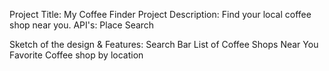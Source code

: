 Project Title: My Coffee Finder
Project Description: Find your local coffee shop near you.
API's: Place Search

Sketch of the design & Features:
Search Bar
List of Coffee Shops Near You
Favorite Coffee shop by location
